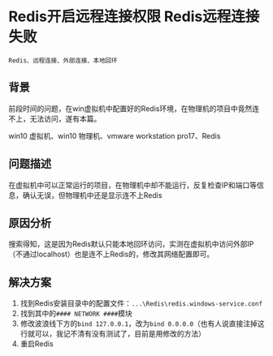 # Redis开启远程连接权限 Redis远程连接失败

    Redis、远程连接、外部连接、本地回环

## 背景

前段时间的问题，在win虚拟机中配置好的Redis环境，在物理机的项目中竟然连不上，无法访问，遂有本篇。

win10 虚拟机、win10 物理机、vmware workstation pro17、Redis

## 问题描述

在虚拟机中可以正常运行的项目，在物理机中却不能运行，反复检查IP和端口等信息，确认无误，但物理机中还是显示连不上Redis

## 原因分析

搜索得知，这是因为Redis默认只能本地回环访问，实测在虚拟机中访问外部IP（不通过localhost）也是连不上Redis的，修改其网络配置即可。

## 解决方案

1. 找到Redis安装目录中的配置文件：`...\Redis\redis.windows-service.conf`
2. 找到其中的`#### NETWORK ####`模块
3. 修改波浪线下方的`bind 127.0.0.1`，改为`bind 0.0.0.0`（也有人说直接注掉这行就可以，我记不清有没有测试了，目前是用修改的方法）
4. 重启Redis
